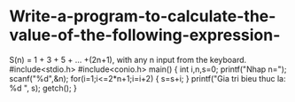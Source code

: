 # Write-a-program-to-calculate-the-value-of-the-following-expression-
S(n) = 1 + 3 + 5 + … +(2n+1), with any n input from the keyboard.
#include<stdio.h>
#include<conio.h>
main()
{
    int i,n,s=0;
    printf("Nhap n=");
    scanf("%d",&n);
    for(i=1;i<=2*n+1;i=i+2)
    {
        s=s+i;
    }
    printf("Gia tri bieu thuc la: %d ", s);
    getch();
}
